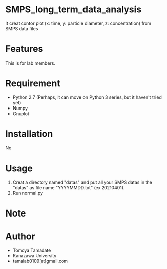 # SMPS_long_term_data_analysis
It creat contor plot (x: time, y: particle diameter, z: concentration) from SMPS data files
 
# Features
 This is for lab members.
 
# Requirement
* Python 2.7 (Perhaps, it can move on Python 3 series, but it haven't tried yet)
* Numpy
* Gnuplot
 
# Installation
No

# Usage
1. Creat a directory named "datas" and put all your SMPS datas in the "datas" as file name "YYYYMMDD.txt" (ex 20210401).
2. Run normal.py
 
# Note
 
# Author
* Tomoya Tamadate
* Kanazawa University
* tamalab0109[at]gmail.com
